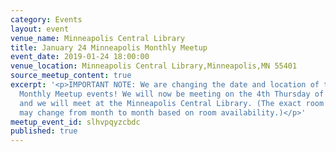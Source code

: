 ```yaml
---
category: Events
layout: event
venue_name: Minneapolis Central Library
title: January 24 Minneapolis Monthly Meetup
event_date: 2019-01-24 18:00:00
venue_location: Minneapolis Central Library,Minneapolis,MN 55401
source_meetup_content: true
excerpt: '<p>IMPORTANT NOTE: We are changing the date and location of the Minneapolis
  Monthly Meetup events! We will now be meeting on the 4th Thursday of the month,
  and we will meet at the Minneapolis Central Library. (The exact room in the library
  may change from month to month based on room availability.)</p>'
meetup_event_id: slhvpqyzcbdc
published: true
---
```

